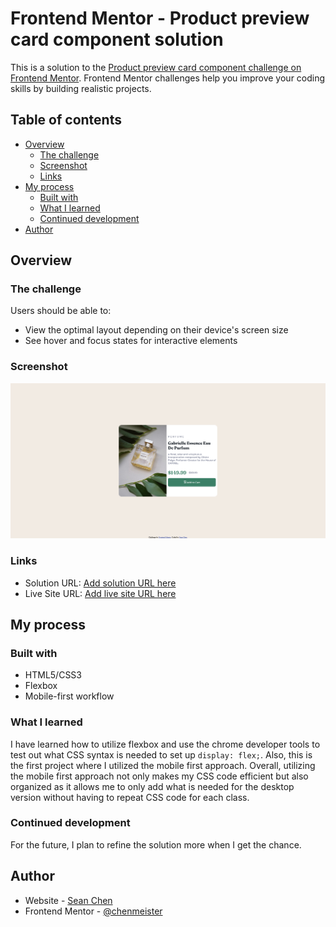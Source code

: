 # Frontend Mentor - Product preview card component solution

This is a solution to the [Product preview card component challenge on Frontend Mentor](https://www.frontendmentor.io/challenges/product-preview-card-component-GO7UmttRfa). Frontend Mentor challenges help you improve your coding skills by building realistic projects. 

## Table of contents

- [Overview](#overview)
  - [The challenge](#the-challenge)
  - [Screenshot](#screenshot)
  - [Links](#links)
- [My process](#my-process)
  - [Built with](#built-with)
  - [What I learned](#what-i-learned)
  - [Continued development](#continued-development)
- [Author](#author)

## Overview

### The challenge

Users should be able to:

- View the optimal layout depending on their device's screen size
- See hover and focus states for interactive elements

### Screenshot

![](./screenshot.png)

### Links

- Solution URL: [Add solution URL here](https://your-solution-url.com)
- Live Site URL: [Add live site URL here](https://your-live-site-url.com)

## My process

### Built with

- HTML5/CSS3
- Flexbox
- Mobile-first workflow

### What I learned

I have learned how to utilize flexbox and use the chrome developer tools to test out what CSS syntax is needed to set up `display: flex;`. Also, this is the first project where I utilized the mobile first approach. Overall, utilizing the mobile first approach not only makes my CSS code efficient but also organized as it allows me to only add what is needed for the desktop version without having to repeat CSS code for each class.

### Continued development

For the future, I plan to refine the solution more when I get the chance.

## Author

- Website - [Sean Chen](https://chenmeister.github.io/)
- Frontend Mentor - [@chenmeister](https://www.frontendmentor.io/profile/chenmeister)
